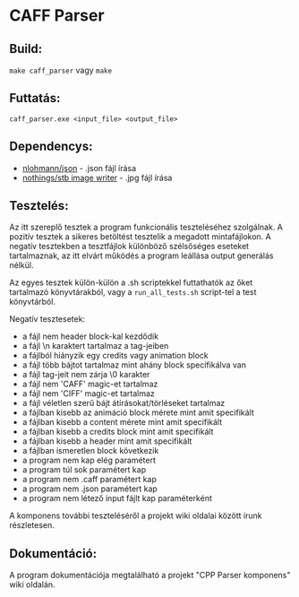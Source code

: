 # CAFF Parser

## Build: 
```make caff_parser``` vagy ```make```

## Futtatás: 
```caff_parser.exe <input_file> <output_file>```

## Dependencys:
* [nlohmann/json](https://github.com/nlohmann/json) - .json fájl írása
* [nothings/stb image writer](https://github.com/nothings/stb) - .jpg fájl írása


## Tesztelés:
Az itt szereplő tesztek a program funkcionális teszteléséhez szolgálnak. A pozitív tesztek a sikeres betöltést tesztelik a megadott mintafájlokon. A negatív tesztekben a tesztfájlok különböző szélsőséges eseteket tartalmaznak, az itt elvárt működés a program leállása output generálás nélkül.

Az egyes tesztek külön-külön a .sh scriptekkel futtathatók az őket tartalmazó könyvtárakból, vagy a ```run_all_tests.sh``` script-tel a test könyvtárból.

Negatív tesztesetek:
- a fájl nem header block-kal kezdődik
- a fájl \n karaktert tartalmaz a tag-jeiben
- a fájlból hiányzik egy credits vagy animation block
- a fájl több bájtot tartalmaz mint ahány block specifikálva van
- a fájl tag-jeit nem zárja \0 karakter
- a fájl nem 'CAFF' magic-et tartalmaz
- a fájl nem 'CIFF' magic-et tartalmaz
- a fájl véletlen szerű bájt átírásokat/törléseket tartalmaz
- a fájlban kisebb az animáció block mérete mint amit specifikált
- a fájlban kisebb a content mérete mint amit specifikált
- a fájlban kisebb a credits block mint amit specifikált
- a fájlban kisebb a header mint amit specifikált
- a fájlban ismeretlen block következik
- a program nem kap elég paramétert
- a program túl sok paramétert kap
- a program nem .caff paramétert kap
- a program nem .json paramétert kap
- a program nem létező input fájlt kap paraméterként

A komponens további teszteléséről a projekt wiki oldalai között írunk részletesen.

## Dokumentáció:
A program dokumentációja megtalálható a projekt "CPP Parser komponens" wiki oldalán.
